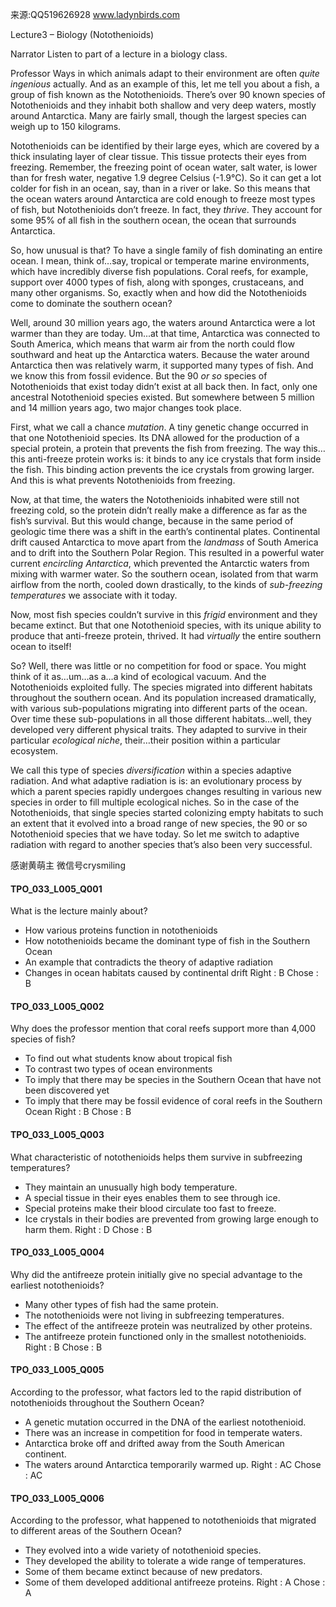 来源:QQ519626928 www.ladynbirds.com

Lecture3 – Biology (Notothenioids) 

Narrator 
Listen to part of a lecture in a biology class. 

Professor 
Ways in which animals adapt to their environment are often *quite* *ingenious* actually. And as an example of this, let me tell you about a fish, a group of fish known as the Notothenioids. There’s over 90 known species of Notothenioids and they inhabit both shallow and very deep waters, mostly around Antarctica. Many are fairly small, though the largest species can weigh up to 150 kilograms. 

Notothenioids can be identified by their large eyes, which are covered by a thick insulating layer of clear tissue. This tissue protects their eyes from freezing. Remember, the freezing point of ocean water, salt water, is lower than for fresh water, negative 1.9 degree Celsius (-1.9°C). So it can get a lot colder for fish in an ocean, say, than in a river or lake. So this means that the ocean waters around Antarctica are cold enough to freeze most types of fish, but Notothenioids don’t freeze. In fact, they *thrive*. They account for some 95% of all fish in the southern ocean, the ocean that surrounds Antarctica. 

So, how unusual is that? To have a single family of fish dominating an entire ocean. I mean, think of…say, tropical or temperate marine environments, which have incredibly diverse fish populations. Coral reefs, for example, support over 4000 types of fish, along with sponges, crustaceans, and many other organisms. 
So, exactly when and how did the Notothenioids come to dominate the southern ocean? 

Well, around 30 million years ago, the waters around Antarctica were a lot warmer than they are today. Um...at that time, Antarctica was connected to South America, which means that warm air from the north could flow southward and heat up the Antarctica waters. Because the water around Antarctica then was relatively warm, it supported many types of fish. And we know this from fossil evidence. 
But the 90 *or so* species of Notothenioids that exist today didn’t exist at all back then. In fact, only one ancestral Notothenioid species existed. But somewhere between 5 million and 14 million years ago, two major changes took place. 

First, what we call a chance *mutation*. A tiny genetic change occurred in that one Notothenioid species. Its DNA allowed for the production of a special protein, a protein that prevents the fish from freezing. The way this…this anti-freeze protein works is: it binds to any ice crystals that form inside the fish. This binding action prevents the ice crystals from growing larger. And this is what prevents Notothenioids from freezing. 

Now, at that time, the waters the Notothenioids inhabited were still not freezing cold, so the protein didn’t really make a difference as far as the fish’s survival. But this would change, because in the same period of geologic time there was a shift in the earth’s continental plates. Continental drift caused Antarctica to move apart from the *landmass* of South America and to drift into the Southern Polar Region. This resulted in a powerful water current *encircling* *Antarctica*, which prevented the Antarctic waters from mixing with warmer water. So the southern ocean, isolated from that warm airflow from the north, cooled down drastically, to the kinds of *sub-freezing temperatures* we associate with it today. 

Now, most fish species couldn’t survive in this *frigid* environment and they became extinct. But that one Notothenioid species, with its unique ability to produce that anti-freeze protein, thrived. It had *virtually* the entire southern ocean to itself! 

So? Well, there was little or no competition for food or space. You might think of it as…um…as a…a kind of ecological vacuum. And the Notothenioids exploited fully. The species migrated into different habitats throughout the southern ocean. And its population increased dramatically, with various sub-populations migrating into different parts of the ocean. Over time these sub-populations in all those different habitats…well, they developed very different physical traits. They adapted to survive in their particular *ecological niche*, their…their position within a particular ecosystem. 

We call this type of species *diversification* within a species adaptive radiation. And what adaptive radiation is is: an evolutionary process by which a parent species rapidly undergoes changes resulting in various new species in order to fill multiple ecological niches. So in the case of the Notothenioids, that single species started colonizing empty habitats to such an extent that it evolved into a broad range of new species, the 90 or so Notothenioid species that we have today. So let me switch to adaptive radiation with regard to another species that’s also been very successful. 

感谢黄萌主 微信号crysmiling

#### TPO_033_L005_Q001
What is the lecture mainly about?
- How various proteins function in notothenioids
- How notothenioids became the dominant type of fish in the Southern Ocean
- An example that contradicts the theory of adaptive radiation
- Changes in ocean habitats caused by continental drift
Right : B	Chose : B


#### TPO_033_L005_Q002
Why does the professor mention that coral reefs support more than 4,000 species of fish?
- To find out what students know about tropical fish
- To contrast two types of ocean environments
- To imply that there may be species in the Southern Ocean that have not been discovered yet
- To imply that there may be fossil evidence of coral reefs in the Southern Ocean
Right : B	Chose : B


#### TPO_033_L005_Q003
What characteristic of notothenioids helps them survive in subfreezing temperatures?
- They maintain an unusually high body temperature.
- A special tissue in their eyes enables them to see through ice.
- Special proteins make their blood circulate too fast to freeze.
- Ice crystals in their bodies are prevented from growing large enough to harm them.
Right : D	Chose : B


#### TPO_033_L005_Q004
Why did the antifreeze protein initially give no special advantage to the earliest notothenioids?
- Many other types of fish had the same protein.
- The notothenioids were not living in subfreezing temperatures.
- The effect of the antifreeze protein was neutralized by other proteins.
- The antifreeze protein functioned only in the smallest notothenioids.
Right : B	Chose : B


#### TPO_033_L005_Q005
According to the professor, what factors led to the rapid distribution of notothenioids throughout the Southern Ocean?
- A genetic mutation occurred in the DNA of the earliest notothenioid.
- There was an increase in competition for food in temperate waters.
- Antarctica broke off and drifted away from the South American continent.
- The waters around Antarctica temporarily warmed up.
Right : AC	Chose :  AC


#### TPO_033_L005_Q006
According to the professor, what happened to notothenioids that migrated to different areas of the Southern Ocean?
- They evolved into a wide variety of notothenioid species.
- They developed the ability to tolerate a wide range of temperatures.
- Some of them became extinct because of new predators.
- Some of them developed additional antifreeze proteins.
Right : A	Chose : A

